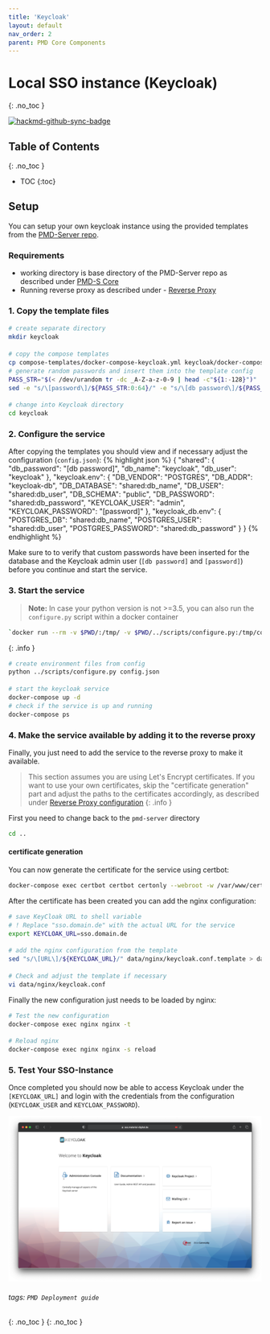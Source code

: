 ```yaml
---
title: 'Keycloak'
layout: default
nav_order: 2
parent: PMD Core Components
---
```


Local SSO instance (Keycloak)
===
{: .no_toc }

[![hackmd-github-sync-badge](https://hackmd.io/MmiYyp4fRhiykoY7St4GQw/badge)](https://hackmd.io/MmiYyp4fRhiykoY7St4GQw)

## Table of Contents
{: .no_toc }

- TOC
{:toc}

## Setup
You can setup your own keycloak instance using the provided templates from the [PMD-Server repo](https://github.com/materialdigital/pmd-server).

### Requirements
* working directory is base directory of the PMD-Server repo as described under [PMD-S Core](https://hackmd.io/@materialdigital/HJwVOfQ5_)
* Running reverse proxy as described under - [Reverse Proxy](https://hackmd.io/@materialdigital/H1t3_GQ9O)


### 1. Copy the template files
```bash
# create separate directory
mkdir keycloak

# copy the compose templates
cp compose-templates/docker-compose-keycloak.yml keycloak/docker-compose.yml
# generate random passwords and insert them into the template config
PASS_STR="$(< /dev/urandom tr -dc _A-Z-a-z-0-9 | head -c"${1:-128}")"
sed -e "s/\[password\]/${PASS_STR:0:64}/" -e "s/\[db password\]/${PASS_STR:64}/" config-templates/keycloak_config.json > keycloak/config.json

# change into Keycloak directory
cd keycloak
```

### 2. Configure the service
After copying the templates you should view and if necessary adjust the configuration (`config.json`):
{% highlight json %}
{
  "shared": {
    "db_password": "[db password]",
    "db_name": "keycloak",
    "db_user": "keycloak"
  },
  "keycloak.env": {
    "DB_VENDOR": "POSTGRES",
    "DB_ADDR": "keycloak-db",
    "DB_DATABASE": "shared:db_name",
    "DB_USER": "shared:db_user",
    "DB_SCHEMA": "public",
    "DB_PASSWORD": "shared:db_password",
    "KEYCLOAK_USER": "admin",
    "KEYCLOAK_PASSWORD": "[password]"
  },
  "keycloak_db.env": {
    "POSTGRES_DB": "shared:db_name",
    "POSTGRES_USER": "shared:db_user",
    "POSTGRES_PASSWORD": "shared:db_password"
  }
}
{% endhighlight %}

Make sure to to verify that custom passwords have been inserted for the database and the Keycloak admin user (`[db password]` and `[password]`) before you continue and start the service.

### 3. Start the service

> **Note:** In case your python version is not >=3.5, you can also run the `configure.py`
script within a docker container
```bash
`docker run --rm -v $PWD/:/tmp/ -v $PWD/../scripts/configure.py:/tmp/configure.py -w /tmp python:3-alpine python configure.py`
```
{: .info }

```bash
# create environment files from config
python ../scripts/configure.py config.json

# start the keycloak service
docker-compose up -d
# check if the service is up and running
docker-compose ps
```


### 4. Make the service available by adding it to the reverse proxy
Finally, you just need to add the service to the reverse proxy to make it available.

> This section assumes you are using Let's Encrypt certificates. If you want to use your own certificates, skip the "certificate generation" part and adjust the paths to the certificates accordingly, as described under [Reverse Proxy configuration](https://hackmd.io/@materialdigital/H1t3_GQ9O)
{: .info }

First you need to change back to the `pmd-server` directory

```bash
cd ..
```

#### certificate generation
You can now generate the certificate for the service using certbot:

```bash
docker-compose exec certbot certbot certonly --webroot -w /var/www/certbot -d [KEYCLOAK_URL]
```

After the certificate has been created you can add the nginx configuration:

```bash
# save KeyCloak URL to shell variable
# ! Replace "sso.domain.de" with the actual URL for the service
export KEYCLOAK_URL=sso.domain.de

# add the nginx configuration from the template
sed "s/\[URL\]/${KEYCLOAK_URL}/" data/nginx/keycloak.conf.template > data/nginx/keycloak.conf

# Check and adjust the template if necessary
vi data/nginx/keycloak.conf
```

Finally the new configuration just needs to be loaded by nginx:

```bash
# Test the new configuration
docker-compose exec nginx nginx -t

# Reload nginx
docker-compose exec nginx nginx -s reload
```

### 5. Test Your SSO-Instance

Once completed you should now be able to access Keycloak under the `[KEYCLOAK_URL]` and login with the credentials from the configuration (`KEYCLOAK_USER` and `KEYCLOAK_PASSWORD`).

![keycloak landing page](https://github.com/materialdigital/deployment-guide-assets/blob/main/images/local_sso.png?raw=true)


###### tags: `PMD Deployment guide`
{: .no_toc }
{: .no_toc }
